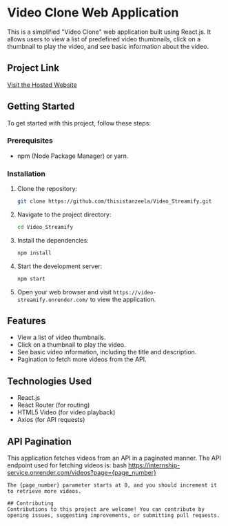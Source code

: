 # Video Clone Web Application

This is a simplified "Video Clone" web application built using React.js. It allows users to view a list of predefined video thumbnails, click on a thumbnail to play the video, and see basic information about the video.

## Project Link
[Visit the Hosted Website](https://video-streamify.onrender.com/)

## Getting Started

To get started with this project, follow these steps:

### Prerequisites

- npm (Node Package Manager) or yarn.

### Installation

1. Clone the repository:

   ```bash
   git clone https://github.com/thisistanzeela/Video_Streamify.git
   
2. Navigate to the project directory:
   ```bash
   cd Video_Streamify
   
3. Install the dependencies:
   ```bash
   npm install
   
4. Start the development server:
   ```bash
   npm start
   
5. Open your web browser and visit `https://video-streamify.onrender.com/` to view the application.

## Features
- View a list of video thumbnails.
- Click on a thumbnail to play the video.
- See basic video information, including the title and description.
- Pagination to fetch more videos from the API.

## Technologies Used
- React.js
- React Router (for routing)
- HTML5 Video (for video playback)
- Axios (for API requests)

## API Pagination
This application fetches videos from an API in a paginated manner. The API endpoint used for fetching videos is:
  bash
    https://internship-service.onrender.com/videos?page={page_number}
  ```
The {page_number} parameter starts at 0, and you should increment it to retrieve more videos.

## Contributing
Contributions to this project are welcome! You can contribute by opening issues, suggesting improvements, or submitting pull requests.
